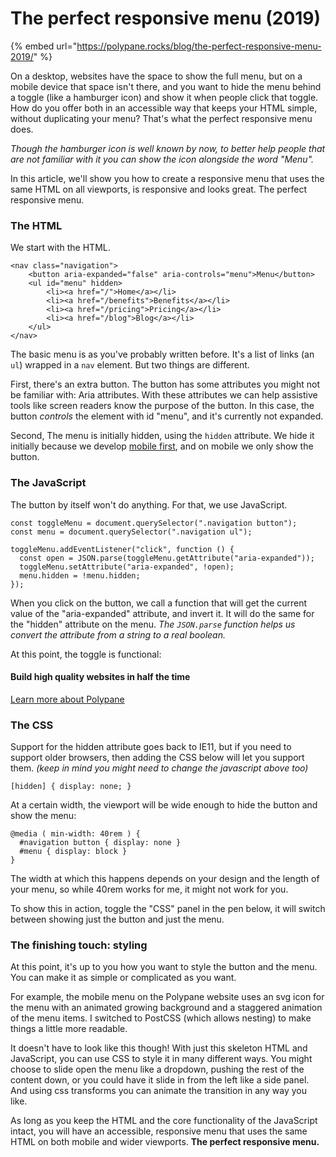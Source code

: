 # The perfect responsive menu \(2019\)

{% embed url="https://polypane.rocks/blog/the-perfect-responsive-menu-2019/" %}

On a desktop, websites have the space to show the full menu, but on a mobile device that space isn't there, and you want to hide the menu behind a toggle \(like a hamburger icon\) and show it when people click that toggle. How do you offer both in an accessible way that keeps your HTML simple, without duplicating your menu? That's what the perfect responsive menu does.

_Though the hamburger icon is well known by now, to better help people that are not familiar with it you can show the icon alongside the word "Menu"._

In this article, we'll show you how to create a responsive menu that uses the same HTML on all viewports, is responsive and looks great. The perfect responsive menu.

### The HTML <a id="the-html"></a>

We start with the HTML.

```text
<nav class="navigation">
    <button aria-expanded="false" aria-controls="menu">Menu</button>
    <ul id="menu" hidden>
        <li><a href="/">Home</a></li>
        <li><a href="/benefits">Benefits</a></li>
        <li><a href="/pricing">Pricing</a></li>
        <li><a href="/blog">Blog</a></li>
    </ul>
</nav>
```

The basic menu is as you've probably written before. It's a list of links \(an `ul`\) wrapped in a `nav` element. But two things are different.

First, there's an extra button. The button has some attributes you might not be familiar with: Aria attributes. With these attributes we can help assistive tools like screen readers know the purpose of the button. In this case, the button _controls_ the element with id "menu", and it's currently not expanded.

Second, The menu is initially hidden, using the `hidden` attribute. We hide it initially because we develop [mobile first](https://polypane.rocks/blog/responsive-design-ground-rules/), and on mobile we only show the button.

### The JavaScript <a id="the-javascript"></a>

The button by itself won't do anything. For that, we use JavaScript.

```text
const toggleMenu = document.querySelector(".navigation button");
const menu = document.querySelector(".navigation ul");

toggleMenu.addEventListener("click", function () {
  const open = JSON.parse(toggleMenu.getAttribute("aria-expanded"));
  toggleMenu.setAttribute("aria-expanded", !open);
  menu.hidden = !menu.hidden;
});
```

When you click on the button, we call a function that will get the current value of the "aria-expanded" attribute, and invert it. It will do the same for the "hidden" attribute on the menu. _The `JSON.parse` function helps us convert the attribute from a string to a real boolean._

At this point, the toggle is functional:

#### Build high quality websites in half the time

[Learn more about Polypane](https://polypane.rocks/benefits/)

### The CSS <a id="the-css"></a>

Support for the hidden attribute goes back to IE11, but if you need to support older browsers, then adding the CSS below will let you support them. _\(keep in mind you might need to change the javascript above too\)_

```text
[hidden] { display: none; }
```

At a certain width, the viewport will be wide enough to hide the button and show the menu:

```text
@media ( min-width: 40rem ) {
  #navigation button { display: none }
  #menu { display: block }
}
```

The width at which this happens depends on your design and the length of your menu, so while 40rem works for me, it might not work for you.

To show this in action, toggle the "CSS" panel in the pen below, it will switch between showing just the button and just the menu.

### The finishing touch: styling <a id="the-finishing-touch-styling"></a>

At this point, it's up to you how you want to style the button and the menu. You can make it as simple or complicated as you want.

For example, the mobile menu on the Polypane website uses an svg icon for the menu with an animated growing background and a staggered animation of the menu items. I switched to PostCSS \(which allows nesting\) to make things a little more readable.

It doesn't have to look like this though! With just this skeleton HTML and JavaScript, you can use CSS to style it in many different ways. You might choose to slide open the menu like a dropdown, pushing the rest of the content down, or you could have it slide in from the left like a side panel. And using css transforms you can animate the transition in any way you like.

As long as you keep the HTML and the core functionality of the JavaScript intact, you will have an accessible, responsive menu that uses the same HTML on both mobile and wider viewports. **The perfect responsive menu.**

